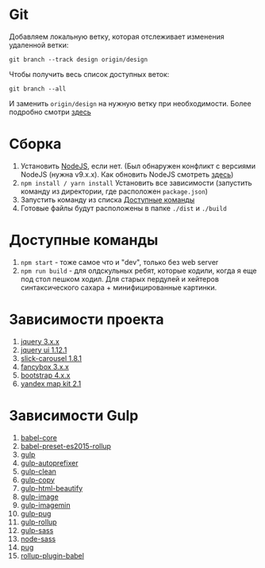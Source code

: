 # Git
Добавляем локальную ветку, которая отслеживает изменения удаленной ветки:
    
`git branch --track design origin/design`

Чтобы получить весь список доступных веток:
    
`git branch --all`

И заменить `origin/design` на нужную ветку при необходимости. Более подробно смотри [здесь](https://githowto.com/ru/adding_a_tracking_branch)

# Сборка
1. Установить [NodeJS](https://nodejs.org/en/download/ "Можете скачать LTS/Current, конфликтов пока не наблюдал (моя node v9.2.0)"), если нет. (Был обнаружен конфликт с версиями NodeJS (нужна v9.x.x). Как обновить NodeJS смотреть [здесь](https://ru.stackoverflow.com/questions/632988/%D0%9A%D0%B0%D0%BA-%D0%BE%D0%B1%D0%BD%D0%BE%D0%B2%D0%B8%D1%82%D1%8C-nodejs))
2. `npm install / yarn install` Установить все зависимости (запустить команду из директории, где расположен `package.json`)
3. Запустить команду из списка [Доступные команды](#Доступные-команды)
4. Готовые файлы будут расположены в папке `./dist` и `./build`

# Доступные команды
1. `npm start` - тоже самое что и "dev", только без web server
2. `npm run build` - для олдскульных ребят, которые кодили, когда я еще под стол пешком ходил. Для старых пердулей и хейтеров синтаксического сахара + минифицированные картинки.
<!-- 3. `npm run dev` - служит для "горячей" правки/вёрстки (liveReload) -->

# Зависимости проекта
1. [jquery 3.x.x](#link)
1. [jquery ui 1.12.1](#link)
1. [slick-carousel 1.8.1](#link)
1. [fancybox 3.x.x](#link)
1. [bootstrap 4.x.x](#link)
1. [yandex map kit 2.1](#link)


# Зависимости Gulp
<!-- 1. [autoprefixer](#link) -->
1. [babel-core](#link)
1. [babel-preset-es2015-rollup](#link)
1. [gulp](#link)
1. [gulp-autoprefixer](#link)
1. [gulp-clean](#link)
1. [gulp-copy](#link)
1. [gulp-html-beautify](#link)
1. [gulp-image](#link)
1. [gulp-imagemin](#link)
1. [gulp-pug](#link)
1. [gulp-rollup](#link)
1. [gulp-sass](#link)
1. [node-sass](#link)
1. [pug](#link)
1. [rollup-plugin-babel](#link)
